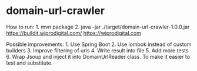 # domain-url-crawler

How to run:
    1. mvn package
    2. java -jar ./target/domain-url-crawler-1.0.0.jar https://buildit.wiprodigital.com/ https://wiprodigital.com

Possible improvements:
    1. Use Spring Boot
    2. Use lombok instead of custom builders
    3. Improve filtering of urls
    4. Write result into file
    5. Add more tests
    6. Wrap Jsoup and inject it into DomainUrlReader class. To make it easier to test and substitute.